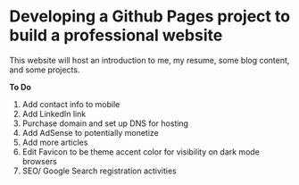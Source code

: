 # Developing a Github Pages project to build a professional website

This website will host an introduction to me, my resume, some blog content, and some projects.

**To Do**
1) Add contact info to mobile
2) Add LinkedIn link
3) Purchase domain and set up DNS for hosting
4) Add AdSense to potentially monetize
5) Add more articles
6) Edit Favicon to be theme accent color for visibility on dark mode browsers
7) SEO/ Google Search registration activities
